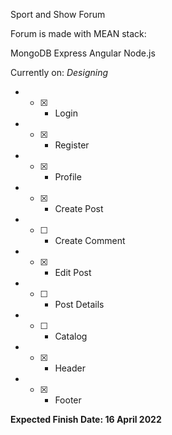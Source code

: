 Sport and Show Forum

Forum is made with MEAN stack:

MongoDB
Express
Angular
Node.js

Currently on: *Designing*
* - [x] - Login
* - [x] - Register
* - [x] - Profile
* - [x] - Create Post
* - [ ] - Create Comment
* - [x] - Edit Post
* - [ ] - Post Details
* - [ ] - Catalog
* - [x] - Header
* - [x] - Footer

**Expected Finish Date: 16 April 2022**